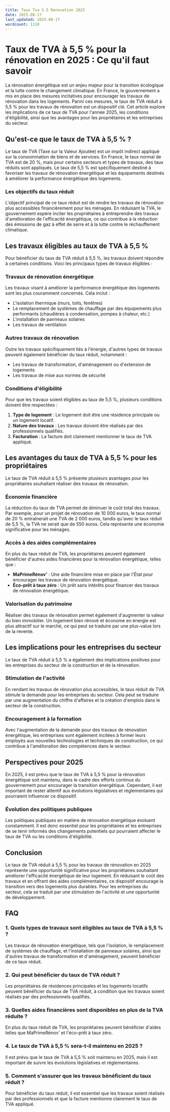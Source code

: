 ```yaml
---
title: Taux Tva 5.5 Renovation 2025
date: 2025-08-17
last_updated: 2025-08-17
wordcount: 1110
---
```


# Taux de TVA à 5,5 % pour la rénovation en 2025 : Ce qu'il faut savoir

La rénovation énergétique est un enjeu majeur pour la transition écologique et la lutte contre le changement climatique. En France, le gouvernement a mis en place des mesures incitatives pour encourager les travaux de rénovation dans les logements. Parmi ces mesures, le taux de TVA réduit à 5,5 % pour les travaux de rénovation est un dispositif clé. Cet article explore les implications de ce taux de TVA pour l'année 2025, les conditions d'éligibilité, ainsi que les avantages pour les propriétaires et les entreprises du secteur.

## Qu'est-ce que le taux de TVA à 5,5 % ?

Le taux de TVA (Taxe sur la Valeur Ajoutée) est un impôt indirect appliqué sur la consommation de biens et de services. En France, le taux normal de TVA est de 20 %, mais pour certains secteurs et types de travaux, des taux réduits sont appliqués. Le taux de 5,5 % est spécifiquement destiné à favoriser les travaux de rénovation énergétique et les équipements destinés à améliorer la performance énergétique des logements.

### Les objectifs du taux réduit

L'objectif principal de ce taux réduit est de rendre les travaux de rénovation plus accessibles financièrement pour les ménages. En réduisant la TVA, le gouvernement espère inciter les propriétaires à entreprendre des travaux d'amélioration de l'efficacité énergétique, ce qui contribue à la réduction des émissions de gaz à effet de serre et à la lutte contre le réchauffement climatique.

## Les travaux éligibles au taux de TVA à 5,5 %

Pour bénéficier du taux de TVA réduit à 5,5 %, les travaux doivent répondre à certaines conditions. Voici les principaux types de travaux éligibles :

### Travaux de rénovation énergétique

Les travaux visant à améliorer la performance énergétique des logements sont les plus couramment concernés. Cela inclut :

- L'isolation thermique (murs, toits, fenêtres)
- Le remplacement de systèmes de chauffage par des équipements plus performants (chaudières à condensation, pompes à chaleur, etc.)
- L'installation de panneaux solaires
- Les travaux de ventilation

### Autres travaux de rénovation

Outre les travaux spécifiquement liés à l'énergie, d'autres types de travaux peuvent également bénéficier du taux réduit, notamment :

- Les travaux de transformation, d'aménagement ou d'extension de logements
- Les travaux de mise aux normes de sécurité

### Conditions d'éligibilité

Pour que les travaux soient éligibles au taux de 5,5 %, plusieurs conditions doivent être respectées :

1. **Type de logement** : Le logement doit être une résidence principale ou un logement locatif.
2. **Nature des travaux** : Les travaux doivent être réalisés par des professionnels qualifiés.
3. **Facturation** : La facture doit clairement mentionner le taux de TVA appliqué.

## Les avantages du taux de TVA à 5,5 % pour les propriétaires

Le taux de TVA réduit à 5,5 % présente plusieurs avantages pour les propriétaires souhaitant réaliser des travaux de rénovation.

### Économie financière

La réduction du taux de TVA permet de diminuer le coût total des travaux. Par exemple, pour un projet de rénovation de 10 000 euros, le taux normal de 20 % entraînerait une TVA de 2 000 euros, tandis qu'avec le taux réduit de 5,5 %, la TVA ne serait que de 550 euros. Cela représente une économie significative pour les ménages.

### Accès à des aides complémentaires

En plus du taux réduit de TVA, les propriétaires peuvent également bénéficier d'autres aides financières pour la rénovation énergétique, telles que :

- **MaPrimeRénov'** : Une aide financière mise en place par l'État pour encourager les travaux de rénovation énergétique.
- **Éco-prêt à taux zéro** : Un prêt sans intérêts pour financer des travaux de rénovation énergétique.

### Valorisation du patrimoine

Réaliser des travaux de rénovation permet également d'augmenter la valeur du bien immobilier. Un logement bien rénové et économe en énergie est plus attractif sur le marché, ce qui peut se traduire par une plus-value lors de la revente.

## Les implications pour les entreprises du secteur

Le taux de TVA réduit à 5,5 % a également des implications positives pour les entreprises du secteur de la construction et de la rénovation.

### Stimulation de l'activité

En rendant les travaux de rénovation plus accessibles, le taux réduit de TVA stimule la demande pour les entreprises du secteur. Cela peut se traduire par une augmentation du chiffre d'affaires et la création d'emplois dans le secteur de la construction.

### Encouragement à la formation

Avec l'augmentation de la demande pour des travaux de rénovation énergétique, les entreprises sont également incitées à former leurs employés aux nouvelles technologies et techniques de construction, ce qui contribue à l'amélioration des compétences dans le secteur.

## Perspectives pour 2025

En 2025, il est prévu que le taux de TVA à 5,5 % pour la rénovation énergétique soit maintenu, dans le cadre des efforts continus du gouvernement pour encourager la transition énergétique. Cependant, il est important de rester attentif aux évolutions législatives et réglementaires qui pourraient influencer ce dispositif.

### Évolution des politiques publiques

Les politiques publiques en matière de rénovation énergétique évoluent constamment. Il est donc essentiel pour les propriétaires et les entreprises de se tenir informés des changements potentiels qui pourraient affecter le taux de TVA ou les conditions d'éligibilité.

## Conclusion

Le taux de TVA réduit à 5,5 % pour les travaux de rénovation en 2025 représente une opportunité significative pour les propriétaires souhaitant améliorer l'efficacité énergétique de leur logement. En réduisant le coût des travaux et en offrant des aides complémentaires, ce dispositif encourage la transition vers des logements plus durables. Pour les entreprises du secteur, cela se traduit par une stimulation de l'activité et une opportunité de développement.

## FAQ

### 1. Quels types de travaux sont éligibles au taux de TVA à 5,5 % ?

Les travaux de rénovation énergétique, tels que l'isolation, le remplacement de systèmes de chauffage, et l'installation de panneaux solaires, ainsi que d'autres travaux de transformation et d'aménagement, peuvent bénéficier de ce taux réduit.

### 2. Qui peut bénéficier du taux de TVA réduit ?

Les propriétaires de résidences principales et les logements locatifs peuvent bénéficier du taux de TVA réduit, à condition que les travaux soient réalisés par des professionnels qualifiés.

### 3. Quelles aides financières sont disponibles en plus de la TVA réduite ?

En plus du taux réduit de TVA, les propriétaires peuvent bénéficier d'aides telles que MaPrimeRénov' et l'éco-prêt à taux zéro.

### 4. Le taux de TVA à 5,5 % sera-t-il maintenu en 2025 ?

Il est prévu que le taux de TVA à 5,5 % soit maintenu en 2025, mais il est important de suivre les évolutions législatives et réglementaires.

### 5. Comment s'assurer que les travaux bénéficient du taux réduit ?

Pour bénéficier du taux réduit, il est essentiel que les travaux soient réalisés par des professionnels et que la facture mentionne clairement le taux de TVA appliqué.
